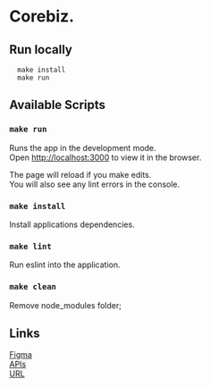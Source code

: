 # Corebiz.

## Run locally

```
  make install
  make run
```

## Available Scripts
### `make run`

Runs the app in the development mode.\
Open [http://localhost:3000](http://localhost:3000) to view it in the browser.

The page will reload if you make edits.\
You will also see any lint errors in the console.

### `make install`

Install applications dependencies.

### `make lint`

Run eslint into the application.
### `make clean`

Remove node_modules folder;

## Links

[Figma](https://www.figma.com/file/awhTJyKgrjEOqPHUrrFBv0/Corebiz---Frontend-Challenge) \
[APIs](https://documenter.getpostman.com/view/1811817/Szzj8yAq?version=latest) \
[URL](https://peil.dev/corebiz)
